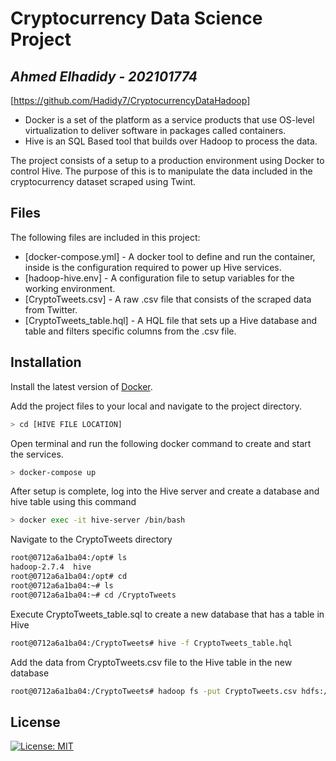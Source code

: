 # Cryptocurrency Data Science Project
## _Ahmed Elhadidy - 202101774_

[https://github.com/Hadidy7/CryptocurrencyDataHadoop]

- Docker is a set of the platform as a service products that use OS-level virtualization to deliver software in packages called containers.
- Hive is an SQL Based tool that builds over Hadoop to process the data.

The project consists of a setup to a production environment using Docker to control Hive. The purpose of this is to manipulate the data included in the cryptocurrency dataset scraped using Twint. 

## Files

The following files are included in this project:

- [docker-compose.yml] - A docker tool to define and run the container, inside is the configuration required to power up Hive services.
- [hadoop-hive.env] - A configuration file to setup variables for the working environment.
- [CryptoTweets.csv] - A raw .csv file that consists of the scraped data from Twitter.
- [CryptoTweets_table.hql] - A HQL file that sets up a Hive database and table and filters specific columns from the .csv file.

## Installation

Install the latest version of [Docker](https://docs.docker.com/desktop/windows/install/).

Add the project files to your local and navigate to the project directory.
```sh
> cd [HIVE FILE LOCATION]
```

Open terminal and run the following docker command to create and start the services.
```sh
> docker-compose up
```

After setup is complete, log into the Hive server and create a database and hive table using this command 
```sh
> docker exec -it hive-server /bin/bash
```

Navigate to the CryptoTweets directory
```sh
root@0712a6a1ba04:/opt# ls
hadoop-2.7.4  hive
root@0712a6a1ba04:/opt# cd
root@0712a6a1ba04:~# ls
root@0712a6a1ba04:~# cd /CryptoTweets
```

Execute CryptoTweets_table.sql to create a new database that has a table in Hive
```sh
root@0712a6a1ba04:/CryptoTweets# hive -f CryptoTweets_table.hql
```

Add the data from CryptoTweets.csv file to the Hive table in the new database
```sh
root@0712a6a1ba04:/CryptoTweets# hadoop fs -put CryptoTweets.csv hdfs://namenode:8020/user/hive/warehouse/testdb.db/CryptoTweets
```

## License
[![License: MIT](https://img.shields.io/badge/License-MIT-yellow.svg)](https://opensource.org/licenses/MIT)



